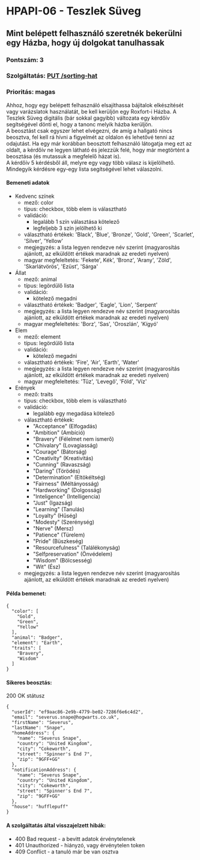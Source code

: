 # HPAPI-06 - Teszlek Süveg

## Mint belépett felhasználó szeretnék bekerülni egy Házba, hogy új dolgokat tanulhassak

### Pontszám: 3
### Szolgáltatás: [PUT /sorting-hat](http://localhost:5000/api-doc#/Sorting%20hat/assigment)
### Prioritás: magas

Ahhoz, hogy egy belépett felhasználó elsajíthassa bájitalok elkészítését vagy varázslatok használatát, be kell kerüljön egy Roxfort-i Házba. A Teszlek Süveg digitális (bár sokkal gagyibb) változata egy kérdőív segítségével dönti el, hogy a tanonc melyik házba kerüljön.  
A beosztást csak egyszer lehet elvégezni, de amíg a hallgató nincs beosztva, fel kell rá hívni a figyelmét az oldalon és lehetővé tenni az odajutást. Ha egy már korábban beosztott felhasználó látogatja meg ezt az oldalt, a kérdőív ne legyen látható és jelezzük felé, hogy már megtörtént a beosztása (és mutassuk a megfelelő házat is).  
A kérdőív 5 kérdésből áll, melyre egy vagy több válasz is kijelölhető. Mindegyik kérdésre egy-egy lista segítségével lehet válaszolni.

#### Bemeneti adatok
- Kedvenc színek
  - mező: color
  - típus: checkbox, több elem is választható
  - validáció:
    - legalább 1 szín választása kötelező
    - legfeljebb 3 szín jelölhető ki
  - választható értékek: 'Black', 'Blue', 'Bronze', 'Gold', 'Green', 'Scarlet', 'Silver', 'Yellow'
  - megjegyzés: a lista legyen rendezve név szerint (magyarosítás ajánlott, az elküldött értékek maradnak az eredeti nyelven)
  - magyar megfeleltetés: 'Fekete', Kék', 'Bronz', 'Arany', 'Zöld', 'Skarlátvörös', 'Ezüst', 'Sárga'
- Állat
  - mező: animal
  - típus: legördülő lista
  - validáció:
    - kötelező megadni
  - választható értékek: 'Badger', 'Eagle', 'Lion', 'Serpent'
  - megjegyzés: a lista legyen rendezve név szerint (magyarosítás ajánlott, az elküldött értékek maradnak az eredeti nyelven)
  - magyar megfeleltetés: 'Borz', 'Sas', 'Oroszlán', 'Kígyó'
- Elem
  - mező: element
  - típus: legördülő lista
  - validáció:
    - kötelező megadni
  - választható értékek: 'Fire', 'Air', 'Earth', 'Water'
  - megjegyzés: a lista legyen rendezve név szerint (magyarosítás ajánlott, az elküldött értékek maradnak az eredeti nyelven)
  - magyar megfeleltetés: 'Tűz', 'Levegő', 'Föld', 'Víz'
- Erények
  - mező: traits
  - típus: checkbox, több elem is választható
  - validáció:
    - legalább egy megadása kötelező
  - választható értékek:
    - "Acceptance" (Elfogadás)
    - "Ambition" (Ambíció)
    - "Bravery" (Félelmet nem ismerő)
    - "Chivalary" (Lovagiasság)
    - "Courage" (Bátorság)
    - "Creativity" (Kreativitás)
    - "Cunning" (Ravaszság)
    - "Daring" (Törödés)
    - "Determination" (Eltökéltség)
    - "Fairness" (Méltányosság)
    - "Hardworking" (Dolgosság)
    - "Inteligence" (Intelligencia)
    - "Just" (Igazság)
    - "Learning" (Tanulás)
    - "Loyalty" (Hűség)
    - "Modesty" (Szerénység)
    - "Nerve" (Mersz)
    - "Patience" (Türelem)
    - "Pride" (Büszkeség)
    - "Resourcefulness" (Találékonyság)
    - "Selfpreservation" (Önvédelem)
    - "Wisdom" (Bölcsesség)
    - "Wit" (Ész)
  - megjegyzés: a lista legyen rendezve név szerint (magyarosítás ajánlott, az elküldött értékek maradnak az eredeti nyelven)

#### Példa bemenet:
```
{
  "color": [
    "Gold",
    "Green",
    "Yellow"
  ],
  "animal": "Badger",
  "element": "Earth",
  "traits": [
    "Bravery",
    "Wisdom"
  ]
}
```

#### Sikeres beosztás:
200 OK státusz
```
{
  "userId": "ef9aac86-2e9b-4779-be02-7286f6e6c4d2",
  "email": "severus.snape@hogwarts.co.uk",
  "firstName": "Severus",
  "lastName": "Snape",
  "homeAddress": {
    "name": "Severus Snape",
    "country": "United Kingdom",
    "city": "Cokeworth",
    "street": "Spinner's End 7",
    "zip": "9GFF+GG"
  },
  "notificationAddress": {
    "name": "Severus Snape",
    "country": "United Kingdom",
    "city": "Cokeworth",
    "street": "Spinner's End 7",
    "zip": "9GFF+GG"
  },
  "house": "hufflepuff"
}
```

#### A szolgáltatás által visszajelzett hibák:
- 400 Bad request - a bevitt adatok érvénytelenek
- 401 Unauthorized - hiányzó, vagy érvénytelen token
- 409 Conflict - a tanuló már be van osztva